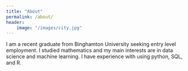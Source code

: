 ```yaml
---
title: "About"
permalink: /about/
header:
    image: "/images/city.jpg"
---
```

I am a recent graduate from Binghamton University seeking entry level employment. I studied mathematics and my main interests are in data science and machine learning. I have experience with using python, SQL, and R.